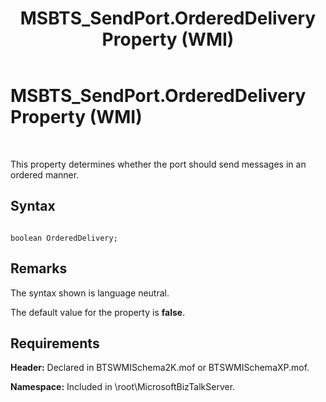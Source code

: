 ﻿---
title: MSBTS_SendPort.OrderedDelivery Property (WMI)
TOCTitle: MSBTS_SendPort.OrderedDelivery Property (WMI)
ms:assetid: 8fa6e533-a6b6-4917-bccf-8c81610d078b
ms:mtpsurl: https://msdn.microsoft.com/en-us/library/Aa561356(v=BTS.80)
ms:contentKeyID: 51529651
ms.date: 08/30/2017
mtps_version: v=BTS.80
---

# MSBTS\_SendPort.OrderedDelivery Property (WMI)

 

This property determines whether the port should send messages in an ordered manner.

## Syntax

``` 
  
boolean OrderedDelivery;  
```

## Remarks

The syntax shown is language neutral.

The default value for the property is **false**.

## Requirements

**Header:** Declared in BTSWMISchema2K.mof or BTSWMISchemaXP.mof.

**Namespace:** Included in \\root\\MicrosoftBizTalkServer.

